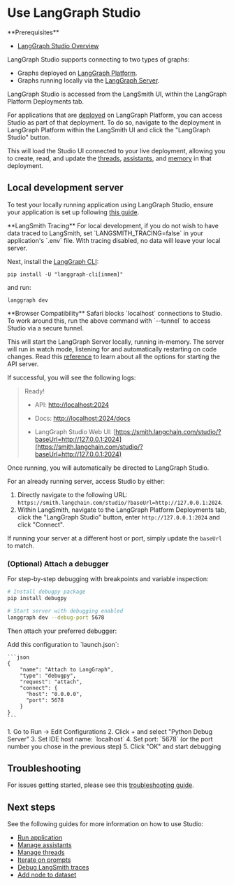 # Use LangGraph Studio

<Info>
  **Prerequisites**

  * [LangGraph Studio Overview](/langgraph-platform/langgraph-studio)
</Info>

LangGraph Studio supports connecting to two types of graphs:

* Graphs deployed on [LangGraph Platform](/langgraph-platform/deployment-quickstart).
* Graphs running locally via the [LangGraph Server](/langgraph-platform/local-server).

LangGraph Studio is accessed from the LangSmith UI, within the LangGraph Platform Deployments tab.

For applications that are [deployed](/langgraph-platform/deployment-quickstart) on LangGraph Platform, you can access Studio as part of that deployment. To do so, navigate to the deployment in LangGraph Platform within the LangSmith UI and click the "LangGraph Studio" button.

This will load the Studio UI connected to your live deployment, allowing you to create, read, and update the [threads](https://langchain-ai.github.io/langgraph/concepts/persistence/#threads), [assistants](/langgraph-platform/assistants), and [memory](https://langchain-ai.github.io/langgraph/concepts/memory/) in that deployment.

## Local development server

To test your locally running application using LangGraph Studio, ensure your application is set up following [this guide](https://langchain-ai.github.io/langgraph/cloud/deployment/setup/).

<Info>
  **LangSmith Tracing**
  For local development, if you do not wish to have data traced to LangSmith, set `LANGSMITH_TRACING=false` in your application's `.env` file. With tracing disabled, no data will leave your local server.
</Info>

Next, install the [LangGraph CLI](/langgraph-platform/langgraph-cli):

```
pip install -U "langgraph-cli[inmem]"
```

and run:

```
langgraph dev
```

<Warning>
  **Browser Compatibility**
  Safari blocks `localhost` connections to Studio. To work around this, run the above command with `--tunnel` to access Studio via a secure tunnel.
</Warning>

This will start the LangGraph Server locally, running in-memory. The server will run in watch mode, listening for and automatically restarting on code changes. Read this [reference](/langgraph-platform/cli#dev) to learn about all the options for starting the API server.

If successful, you will see the following logs:

> Ready!
>
> * API: [http://localhost:2024](http://localhost:2024/)
>
> * Docs: [http://localhost:2024/docs](http://localhost:2024/docs)
>
> * LangGraph Studio Web UI: [https://smith.langchain.com/studio/?baseUrl=http://127.0.0.1:2024](https://smith.langchain.com/studio/?baseUrl=http://127.0.0.1:2024)

Once running, you will automatically be directed to LangGraph Studio.

For an already running server, access Studio by either:

1. Directly navigate to the following URL: `https://smith.langchain.com/studio/?baseUrl=http://127.0.0.1:2024`.
2. Within LangSmith, navigate to the LangGraph Platform Deployments tab, click the "LangGraph Studio" button, enter `http://127.0.0.1:2024` and click "Connect".

If running your server at a different host or port, simply update the `baseUrl` to match.

### (Optional) Attach a debugger

For step-by-step debugging with breakpoints and variable inspection:

```bash
# Install debugpy package
pip install debugpy

# Start server with debugging enabled
langgraph dev --debug-port 5678
```

Then attach your preferred debugger:

<Tabs>
  <Tab title="VS Code">
    Add this configuration to `launch.json`:

    ```json
    {
        "name": "Attach to LangGraph",
        "type": "debugpy",
        "request": "attach",
        "connect": {
          "host": "0.0.0.0",
          "port": 5678
        }
    }
    ```
  </Tab>

  <Tab title="PyCharm">
    1. Go to Run → Edit Configurations
    2. Click + and select "Python Debug Server"
    3. Set IDE host name: `localhost`
    4. Set port: `5678` (or the port number you chose in the previous step)
    5. Click "OK" and start debugging
  </Tab>
</Tabs>

## Troubleshooting

For issues getting started, please see this [troubleshooting guide](/langgraph-platform/troubleshooting-studio).

## Next steps

See the following guides for more information on how to use Studio:

* [Run application](/langgraph-platform/invoke-studio)
* [Manage assistants](/langgraph-platform/manage-assistants-studio)
* [Manage threads](/langgraph-platform/threads-studio)
* [Iterate on prompts](/langgraph-platform/iterate-graph-studio)
* [Debug LangSmith traces](/langgraph-platform/clone-traces-studio)
* [Add node to dataset](/langgraph-platform/datasets-studio)